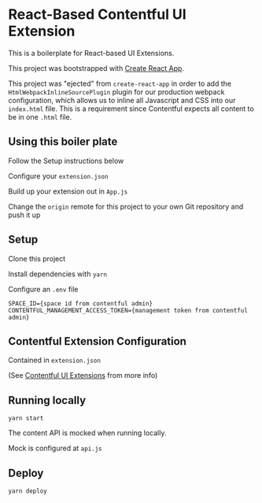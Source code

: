 # React-Based Contentful UI Extension

This is a boilerplate for React-based UI Extensions.

This project was bootstrapped with [Create React App](https://github.com/facebookincubator/create-react-app).

This project was "ejected" from `create-react-app` in order to add the `HtmlWebpackInlineSourcePlugin` plugin for our 
production webpack configuration, which allows us to inline all Javascript and CSS into our `index.html` file. This is a
requirement since Contentful expects all content to be in one `.html` file.

## Using this boiler plate

Follow the Setup instructions below

Configure your `extension.json`

Build up your extension out in `App.js`

Change the `origin` remote for this project to your own Git repository and push it up

## Setup

Clone this project

Install dependencies with `yarn`

Configure an `.env` file

```
SPACE_ID={space id from contentful admin}
CONTENTFUL_MANAGEMENT_ACCESS_TOKEN={management token from contentful admin}
```

## Contentful Extension Configuration

Contained in `extension.json`

(See [Contentful UI Extensions](https://www.contentful.com/developers/docs/concepts/uiextensions/) from more info)

## Running locally

`yarn start`

The content API is mocked when running locally.

Mock is configured at `api.js` 

## Deploy

```
yarn deploy
```
